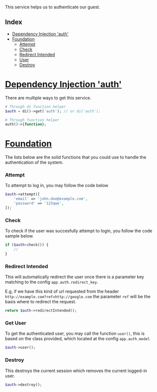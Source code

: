 This service helps us to authenticate our guest. 

## Index
- [Dependency Injection 'auth'](#dependency-injection)
- [Foundation](#foundation)
    - [Attempt](#attempt)
    - [Check](#check)
    - [Redirect Intended](#redirect-intended)
    - [User](#user)
    - [Destroy](#destroy)

# <a href="#dependency-injection" name="dependency-injection">Dependency Injection 'auth'</a>

There are multiple ways to get this service.

```php
# Through di function helper
$auth = di()->get('auth'); // or di('auth');

# Through function helper
auth()->{function};
```

# <a href="#foundation" name="foundation">Foundation</a>

The lists below are the solid functions that you could use to handle the authentication of the system.

<a href="#attempt" name="attempt"></a>
### Attempt

To attempt to log in, you may follow the code below

```php
$auth->attempt([
    'email' => 'john.doe@example.com',
    'password' => '123qwe',
]);
```

<a href="#check" name="check"></a>
### Check

To check if the user was succesfully attempt to login, you follow the code sample below.

```php
if ($auth>check()) {
    //
}
```

<a href="#redirect-intended" name="redirect-intended"></a>
### Redirect Intended

This will automatically redirect the user once there is a parameter key matching to the config `app.auth.redirect_key`.

E.g, if we have this kind of url requested from the header `http://example.com?ref=http://google.com` the parameter `ref` will be the basis where to redirect the request.

```php
return $auth->redirectIntended();
```

<a href="#user" name="user"></a>
### Get User

To get the authenticated user, you may call the function `user()`, this is based on the class provided, which located at the config `app.auth.model`

```php
$auth->user();
```

<a href="#destroy" name="destroy"></a>
### Destroy

This destroys the current session which removes the current logged-in user.

```php
$auth->destroy();
```
